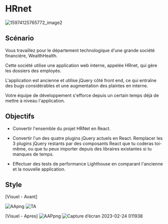 # HRnet
![15974125765772_image2](https://user-images.githubusercontent.com/94462048/221059998-da1063f8-78ad-4d58-87d9-4bbdb54c6fed.jpg)

## Scénario

Vous travaillez pour le département technologique d'une grande société financière, WealthHealth. 

Cette société utilise une application web interne, appelée HRnet, qui gère les dossiers des employés.

L'application est ancienne et utilise jQuery côté front end, ce qui entraîne des bugs considérables et une augmentation des plaintes en interne.

Votre équipe de développement s'efforce depuis un certain temps déjà de mettre à niveau l'application.


## Objectifs

- Convertir l'ensemble du projet HRNet en React. 

- Convertir l'un des quatre plugins jQuery actuels en React. Remplacer les 3 plugins jQuery restants par des composants React que tu coderas toi-même, ou que tu peux importer depuis des libraires existantes si tu manques de temps. 

- Effectuer des tests de performance Lighthouse en comparant l'ancienne et la nouvelle application. 

## Style

[Visuel - Avant]

![AApng](https://user-images.githubusercontent.com/94462048/221059659-5afa88e1-00f6-4d22-b35d-cceabce66cc6.png)
![TA](https://user-images.githubusercontent.com/94462048/221059711-75065de5-ee4e-4c03-9689-0c175d451444.png)

[Visuel - Apres]
![AAPpng](https://user-images.githubusercontent.com/94462048/221059736-def34b00-fb76-4966-a4de-15a9cd529f57.png)
![Capture d’écran 2023-02-24 011938](https://user-images.githubusercontent.com/94462048/221061128-ce21a43b-8628-40b4-a413-4bb46edb59aa.png)


